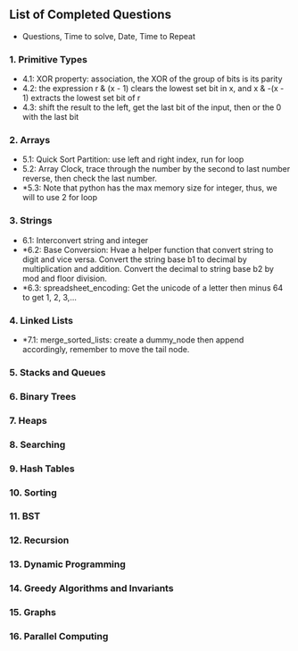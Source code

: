 ## List of Completed Questions
- Questions, Time to solve, Date, Time to Repeat

### 1. Primitive Types
- 4.1: XOR property: association, the XOR of the group of bits is its parity
- 4.2: the expression r & (x - 1) clears the lowest set bit in x, and x & -(x - 1) extracts the lowest set bit of r
- 4.3: shift the result to the left, get the last bit of the input, then or the 0 with the last bit

### 2. Arrays
- 5.1: Quick Sort Partition: use left and right index, run for loop
- 5.2: Array Clock, trace through the number by the second to last number reverse, then check the last number.
- *5.3: Note that python has the max memory size for integer, thus, we will to use 2 for loop

### 3. Strings
- 6.1: Interconvert string and integer
- *6.2: Base Conversion: Hvae a helper function that convert string to digit and vice versa. Convert the string base b1 to decimal by multiplication and addition. Convert the decimal to string base b2 by mod and floor division. 
- *6.3: spreadsheet_encoding: Get the unicode of a letter then minus 64 to get 1, 2, 3,...

### 4. Linked Lists
- *7.1: merge_sorted_lists: create a dummy_node then append accordingly, remember to move the tail node.

### 5. Stacks and Queues


### 6. Binary Trees


### 7. Heaps


### 8. Searching 


### 9. Hash Tables


### 10. Sorting


### 11. BST


### 12. Recursion


### 13. Dynamic Programming


### 14. Greedy Algorithms and Invariants


### 15. Graphs


### 16. Parallel Computing